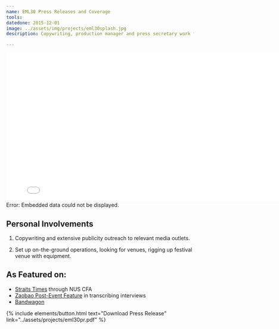 ```yaml
---
name: EML30 Press Releases and Coverage
tools:
datedone: 2015-12-01
image: ../assets/img/projects/eml30splash.jpg
description: Copywriting, production manager and press secretary work for EML's first for-profit music festival,

---
```

<object data="../assets/projects/eml30pr.pdf" width="800" height="400">
    <embed src="../assets/projects/eml30pr.pdf" width="800" height="400"></embed>
    Error: Embedded data could not be displayed.
</object>

## Personal Involvements
1. Copywriting and extensive publicity outreach to relevant media outlets.

2. Set up on-the-ground operations, looking for venues, rigging up festival venue with equipment.

## As Featured on:
 - [Straits Times](https://www.straitstimes.com/lifestyle/entertainment/gigs-picks-gif-li-feihui-glen-hughes-and-more) through NUS CFA
 - [Zaobao Post-Event Feature](https://www.zaobao.com.sg/lifestyle/education/live/story20160120-572921) in transcribing interviews
 - [Bandwagon](https://www.bandwagon.asia/gigs/eml30-independent-electronic-music-festival)



<p class="text-center">
{% include elements/button.html text="Download Press Release" link="../assets/projects/eml30pr.pdf" %}

</p>
